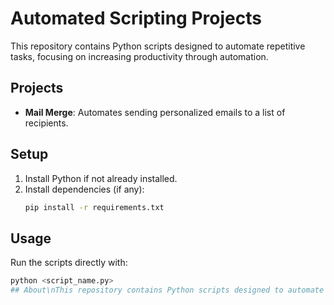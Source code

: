 # Automated Scripting Projects

This repository contains Python scripts designed to automate repetitive tasks, focusing on increasing productivity through automation.

## Projects

- **Mail Merge**: Automates sending personalized emails to a list of recipients.

## Setup

1. Install Python if not already installed.
2. Install dependencies (if any):
    ```bash
    pip install -r requirements.txt
    ```

## Usage

Run the scripts directly with:

```bash
python <script_name.py>
# #   A b o u t \ n T h i s   r e p o s i t o r y   c o n t a i n s   P y t h o n   s c r i p t s   d e s i g n e d   t o   a u t o m a t e   r e p e t i t i v e   t a s k s ,   f o c u s i n g   o n   i n c r e a s i n g   p r o d u c t i v i t y   t h r o u g h   a u t o m a t i o n .  
 
